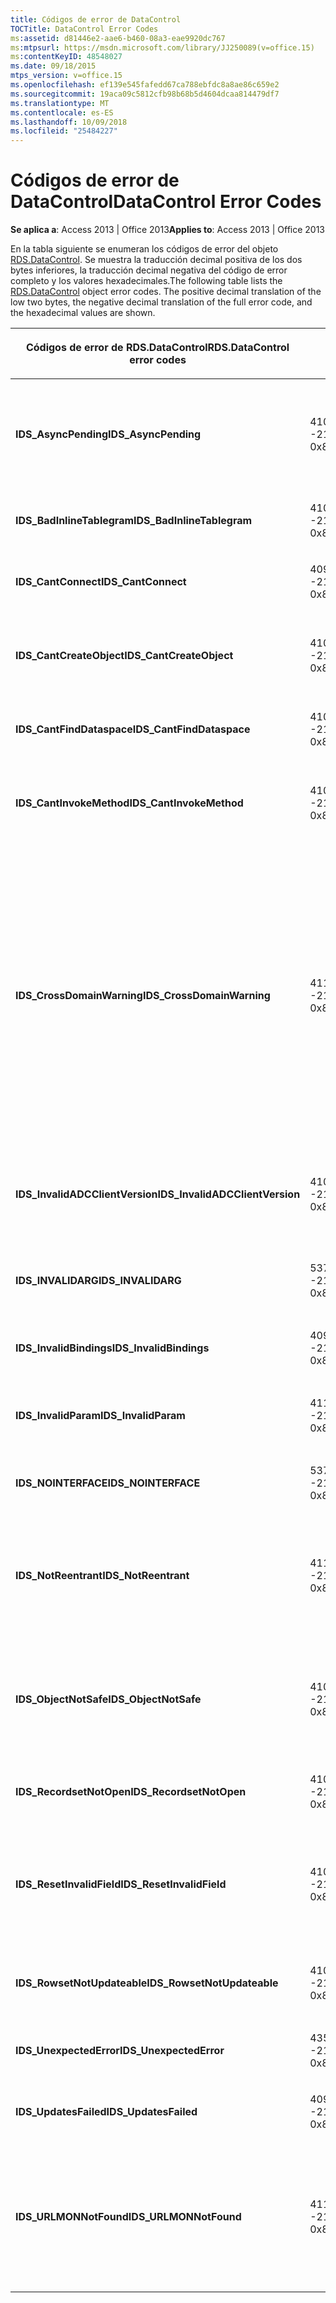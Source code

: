 ```yaml
---
title: Códigos de error de DataControl
TOCTitle: DataControl Error Codes
ms:assetid: d81446e2-aae6-b460-08a3-eae9920dc767
ms:mtpsurl: https://msdn.microsoft.com/library/JJ250089(v=office.15)
ms:contentKeyID: 48548027
ms.date: 09/18/2015
mtps_version: v=office.15
ms.openlocfilehash: ef139e545fafedd67ca788ebfdc8a8ae86c659e2
ms.sourcegitcommit: 19aca09c5812cfb98b68b5d4604dcaa814479df7
ms.translationtype: MT
ms.contentlocale: es-ES
ms.lasthandoff: 10/09/2018
ms.locfileid: "25484227"
---
```

# <a name="datacontrol-error-codes"></a><span data-ttu-id="e66d8-102">Códigos de error de DataControl</span><span class="sxs-lookup"><span data-stu-id="e66d8-102">DataControl Error Codes</span></span>


<span data-ttu-id="e66d8-103">**Se aplica a**: Access 2013 | Office 2013</span><span class="sxs-lookup"><span data-stu-id="e66d8-103">**Applies to**: Access 2013 | Office 2013</span></span>

<span data-ttu-id="e66d8-p101">En la tabla siguiente se enumeran los códigos de error del objeto [RDS.DataControl](datacontrol-object-rds.md). Se muestra la traducción decimal positiva de los dos bytes inferiores, la traducción decimal negativa del código de error completo y los valores hexadecimales.</span><span class="sxs-lookup"><span data-stu-id="e66d8-p101">The following table lists the [RDS.DataControl](datacontrol-object-rds.md) object error codes. The positive decimal translation of the low two bytes, the negative decimal translation of the full error code, and the hexadecimal values are shown.</span></span>

<table>
<colgroup>
<col style="width: 33%" />
<col style="width: 33%" />
<col style="width: 33%" />
</colgroup>
<thead>
<tr class="header">
<th><p><span data-ttu-id="e66d8-106">Códigos de error de RDS.DataControl</span><span class="sxs-lookup"><span data-stu-id="e66d8-106">RDS.DataControl error codes</span></span></p></th>
<th><p><span data-ttu-id="e66d8-107">Número</span><span class="sxs-lookup"><span data-stu-id="e66d8-107">Number</span></span></p></th>
<th><p><span data-ttu-id="e66d8-108">Descripción</span><span class="sxs-lookup"><span data-stu-id="e66d8-108">Description</span></span></p></th>
</tr>
</thead>
<tbody>
<tr class="odd">
<td><p><span data-ttu-id="e66d8-109"><strong>IDS_AsyncPending</strong></span><span class="sxs-lookup"><span data-stu-id="e66d8-109"><strong>IDS_AsyncPending</strong></span></span></p></td>
<td><p><span data-ttu-id="e66d8-110">4107</span><span class="sxs-lookup"><span data-stu-id="e66d8-110">4107</span></span><br />
<span data-ttu-id="e66d8-111">-2146824175</span><span class="sxs-lookup"><span data-stu-id="e66d8-111">-2146824175</span></span><br />
<span data-ttu-id="e66d8-112">0x800A1011</span><span class="sxs-lookup"><span data-stu-id="e66d8-112">0x800A1011</span></span></p></td>
<td><p><span data-ttu-id="e66d8-113">No se puede efectuar la operación con una operación asíncrona pendiente.</span><span class="sxs-lookup"><span data-stu-id="e66d8-113">Operation cannot be performed while async operation is pending.</span></span></p></td>
</tr>
<tr class="even">
<td><p><span data-ttu-id="e66d8-114"><strong>IDS_BadInlineTablegram</strong></span><span class="sxs-lookup"><span data-stu-id="e66d8-114"><strong>IDS_BadInlineTablegram</strong></span></span></p></td>
<td><p><span data-ttu-id="e66d8-115">4105</span><span class="sxs-lookup"><span data-stu-id="e66d8-115">4105</span></span><br />
<span data-ttu-id="e66d8-116">-2146824183</span><span class="sxs-lookup"><span data-stu-id="e66d8-116">-2146824183</span></span><br />
<span data-ttu-id="e66d8-117">0x800A1009</span><span class="sxs-lookup"><span data-stu-id="e66d8-117">0x800A1009</span></span></p></td>
<td><p><span data-ttu-id="e66d8-118">Tablegram en línea no válido.</span><span class="sxs-lookup"><span data-stu-id="e66d8-118">Bad inline tablegram.</span></span></p></td>
</tr>
<tr class="odd">
<td><p><span data-ttu-id="e66d8-119"><strong>IDS_CantConnect</strong></span><span class="sxs-lookup"><span data-stu-id="e66d8-119"><strong>IDS_CantConnect</strong></span></span></p></td>
<td><p><span data-ttu-id="e66d8-120">4099</span><span class="sxs-lookup"><span data-stu-id="e66d8-120">4099</span></span><br />
<span data-ttu-id="e66d8-121">-2146824189</span><span class="sxs-lookup"><span data-stu-id="e66d8-121">-2146824189</span></span><br />
<span data-ttu-id="e66d8-122">0x800A1003</span><span class="sxs-lookup"><span data-stu-id="e66d8-122">0x800A1003</span></span></p></td>
<td><p><span data-ttu-id="e66d8-123">No se puede conectar al servidor.</span><span class="sxs-lookup"><span data-stu-id="e66d8-123">Cannot connect to server.</span></span></p></td>
</tr>
<tr class="even">
<td><p><span data-ttu-id="e66d8-124"><strong>IDS_CantCreateObject</strong></span><span class="sxs-lookup"><span data-stu-id="e66d8-124"><strong>IDS_CantCreateObject</strong></span></span></p></td>
<td><p><span data-ttu-id="e66d8-125">4100</span><span class="sxs-lookup"><span data-stu-id="e66d8-125">4100</span></span><br />
<span data-ttu-id="e66d8-126">-2146824188</span><span class="sxs-lookup"><span data-stu-id="e66d8-126">-2146824188</span></span><br />
<span data-ttu-id="e66d8-127">0x800A1004</span><span class="sxs-lookup"><span data-stu-id="e66d8-127">0x800A1004</span></span></p></td>
<td><p><span data-ttu-id="e66d8-128">No se puede crear el objeto de negocios.</span><span class="sxs-lookup"><span data-stu-id="e66d8-128">Business object cannot be created.</span></span></p></td>
</tr>
<tr class="odd">
<td><p><span data-ttu-id="e66d8-129"><strong>IDS_CantFindDataspace</strong></span><span class="sxs-lookup"><span data-stu-id="e66d8-129"><strong>IDS_CantFindDataspace</strong></span></span></p></td>
<td><p><span data-ttu-id="e66d8-130">4102</span><span class="sxs-lookup"><span data-stu-id="e66d8-130">4102</span></span><br />
<span data-ttu-id="e66d8-131">-2146824186</span><span class="sxs-lookup"><span data-stu-id="e66d8-131">-2146824186</span></span><br />
<span data-ttu-id="e66d8-132">0x800A1006</span><span class="sxs-lookup"><span data-stu-id="e66d8-132">0x800A1006</span></span></p></td>
<td><p><span data-ttu-id="e66d8-133">La propiedad Dataspace no es válida.</span><span class="sxs-lookup"><span data-stu-id="e66d8-133">Dataspace property is not valid.</span></span></p></td>
</tr>
<tr class="even">
<td><p><span data-ttu-id="e66d8-134"><strong>IDS_CantInvokeMethod</strong></span><span class="sxs-lookup"><span data-stu-id="e66d8-134"><strong>IDS_CantInvokeMethod</strong></span></span></p></td>
<td><p><span data-ttu-id="e66d8-135">4101</span><span class="sxs-lookup"><span data-stu-id="e66d8-135">4101</span></span><br />
<span data-ttu-id="e66d8-136">-2146824187</span><span class="sxs-lookup"><span data-stu-id="e66d8-136">-2146824187</span></span><br />
<span data-ttu-id="e66d8-137">0x800A1005</span><span class="sxs-lookup"><span data-stu-id="e66d8-137">0x800A1005</span></span></p></td>
<td><p><span data-ttu-id="e66d8-138">No se puede invocar el método en el objeto de negocios.</span><span class="sxs-lookup"><span data-stu-id="e66d8-138">Method cannot be invoked on business object.</span></span></p></td>
</tr>
<tr class="odd">
<td><p><span data-ttu-id="e66d8-139"><strong>IDS_CrossDomainWarning</strong></span><span class="sxs-lookup"><span data-stu-id="e66d8-139"><strong>IDS_CrossDomainWarning</strong></span></span></p></td>
<td><p><span data-ttu-id="e66d8-140">4112</span><span class="sxs-lookup"><span data-stu-id="e66d8-140">4112</span></span><br />
<span data-ttu-id="e66d8-141">-2146824170</span><span class="sxs-lookup"><span data-stu-id="e66d8-141">-2146824170</span></span><br />
<span data-ttu-id="e66d8-142">0x800A1016</span><span class="sxs-lookup"><span data-stu-id="e66d8-142">0x800A1016</span></span></p></td>
<td><p><span data-ttu-id="e66d8-143">Esta página obtiene acceso a datos en otro dominio.</span><span class="sxs-lookup"><span data-stu-id="e66d8-143">This page accesses data on another domain.</span></span> <span data-ttu-id="e66d8-144">¿Desea permitir esto?</span><span class="sxs-lookup"><span data-stu-id="e66d8-144">Do you want to allow this?</span></span> <span data-ttu-id="e66d8-145">Para evitar este mensaje en Internet Explorer, puede agregar un sitio Web seguro a la zona Sitios de confianza en la ficha <strong>seguridad</strong> del cuadro de diálogo <strong>Opciones de Internet</strong> .</span><span class="sxs-lookup"><span data-stu-id="e66d8-145">To avoid this message in Internet Explorer, you can add a secure website to your Trusted Sites zone on the <strong>Security</strong> tab of the <strong>Internet Options</strong> dialog box.</span></span></p></td>
</tr>
<tr class="even">
<td><p><span data-ttu-id="e66d8-146"><strong>IDS_InvalidADCClientVersion</strong></span><span class="sxs-lookup"><span data-stu-id="e66d8-146"><strong>IDS_InvalidADCClientVersion</strong></span></span></p></td>
<td><p><span data-ttu-id="e66d8-147">4106</span><span class="sxs-lookup"><span data-stu-id="e66d8-147">4106</span></span><br />
<span data-ttu-id="e66d8-148">-2146824176</span><span class="sxs-lookup"><span data-stu-id="e66d8-148">-2146824176</span></span><br />
<span data-ttu-id="e66d8-149">0x800A1010</span><span class="sxs-lookup"><span data-stu-id="e66d8-149">0x800A1010</span></span></p></td>
<td><p><span data-ttu-id="e66d8-150">Versión de cliente de RDS no válida, El cliente es más reciente que el servidor.</span><span class="sxs-lookup"><span data-stu-id="e66d8-150">Invalid RDS Client Version — Client is newer than server.</span></span></p></td>
</tr>
<tr class="odd">
<td><p><span data-ttu-id="e66d8-151"><strong>IDS_INVALIDARG</strong></span><span class="sxs-lookup"><span data-stu-id="e66d8-151"><strong>IDS_INVALIDARG</strong></span></span></p></td>
<td><p><span data-ttu-id="e66d8-152">5376</span><span class="sxs-lookup"><span data-stu-id="e66d8-152">5376</span></span><br />
<span data-ttu-id="e66d8-153">-2147019520</span><span class="sxs-lookup"><span data-stu-id="e66d8-153">-2147019520</span></span><br />
<span data-ttu-id="e66d8-154">0x80071500</span><span class="sxs-lookup"><span data-stu-id="e66d8-154">0x80071500</span></span></p></td>
<td><p><span data-ttu-id="e66d8-155">Uno o más argumentos no son válidos.</span><span class="sxs-lookup"><span data-stu-id="e66d8-155">One or more arguments are invalid.</span></span></p></td>
</tr>
<tr class="even">
<td><p><span data-ttu-id="e66d8-156"><strong>IDS_InvalidBindings</strong></span><span class="sxs-lookup"><span data-stu-id="e66d8-156"><strong>IDS_InvalidBindings</strong></span></span></p></td>
<td><p><span data-ttu-id="e66d8-157">4097</span><span class="sxs-lookup"><span data-stu-id="e66d8-157">4097</span></span><br />
<span data-ttu-id="e66d8-158">-2146824191</span><span class="sxs-lookup"><span data-stu-id="e66d8-158">-2146824191</span></span><br />
<span data-ttu-id="e66d8-159">0x800A1001</span><span class="sxs-lookup"><span data-stu-id="e66d8-159">0x800A1001</span></span></p></td>
<td><p><span data-ttu-id="e66d8-160">Error en la propiedad de enlaces.</span><span class="sxs-lookup"><span data-stu-id="e66d8-160">Error in bindings property.</span></span></p></td>
</tr>
<tr class="odd">
<td><p><span data-ttu-id="e66d8-161"><strong>IDS_InvalidParam</strong></span><span class="sxs-lookup"><span data-stu-id="e66d8-161"><strong>IDS_InvalidParam</strong></span></span></p></td>
<td><p><span data-ttu-id="e66d8-162">4110</span><span class="sxs-lookup"><span data-stu-id="e66d8-162">4110</span></span><br />
<span data-ttu-id="e66d8-163">-2146824172</span><span class="sxs-lookup"><span data-stu-id="e66d8-163">-2146824172</span></span><br />
<span data-ttu-id="e66d8-164">0x800A1014</span><span class="sxs-lookup"><span data-stu-id="e66d8-164">0x800A1014</span></span></p></td>
<td><p><span data-ttu-id="e66d8-165">Uno o más argumentos no son válidos.</span><span class="sxs-lookup"><span data-stu-id="e66d8-165">One or more arguments are invalid.</span></span></p></td>
</tr>
<tr class="even">
<td><p><span data-ttu-id="e66d8-166"><strong>IDS_NOINTERFACE</strong></span><span class="sxs-lookup"><span data-stu-id="e66d8-166"><strong>IDS_NOINTERFACE</strong></span></span></p></td>
<td><p><span data-ttu-id="e66d8-167">5377</span><span class="sxs-lookup"><span data-stu-id="e66d8-167">5377</span></span><br />
<span data-ttu-id="e66d8-168">-2147019519</span><span class="sxs-lookup"><span data-stu-id="e66d8-168">-2147019519</span></span><br />
<span data-ttu-id="e66d8-169">0x80071501</span><span class="sxs-lookup"><span data-stu-id="e66d8-169">0x80071501</span></span></p></td>
<td><p><span data-ttu-id="e66d8-170">Interfaz no compatible.</span><span class="sxs-lookup"><span data-stu-id="e66d8-170">No such interface is supported.</span></span></p></td>
</tr>
<tr class="odd">
<td><p><span data-ttu-id="e66d8-171"><strong>IDS_NotReentrant</strong></span><span class="sxs-lookup"><span data-stu-id="e66d8-171"><strong>IDS_NotReentrant</strong></span></span></p></td>
<td><p><span data-ttu-id="e66d8-172">4111</span><span class="sxs-lookup"><span data-stu-id="e66d8-172">4111</span></span><br />
<span data-ttu-id="e66d8-173">-2146824171</span><span class="sxs-lookup"><span data-stu-id="e66d8-173">-2146824171</span></span><br />
<span data-ttu-id="e66d8-174">0x800A1015</span><span class="sxs-lookup"><span data-stu-id="e66d8-174">0x800A1015</span></span></p></td>
<td><p><span data-ttu-id="e66d8-175">La petición no se puede ejecutar mientras el controlador de eventos esté procesando.</span><span class="sxs-lookup"><span data-stu-id="e66d8-175">Request cannot be executed while the event handler is still processing.</span></span></p></td>
</tr>
<tr class="even">
<td><p><span data-ttu-id="e66d8-176"><strong>IDS_ObjectNotSafe</strong></span><span class="sxs-lookup"><span data-stu-id="e66d8-176"><strong>IDS_ObjectNotSafe</strong></span></span></p></td>
<td><p><span data-ttu-id="e66d8-177">4103</span><span class="sxs-lookup"><span data-stu-id="e66d8-177">4103</span></span><br />
<span data-ttu-id="e66d8-178">-2146824185</span><span class="sxs-lookup"><span data-stu-id="e66d8-178">-2146824185</span></span><br />
<span data-ttu-id="e66d8-179">0x800A1007</span><span class="sxs-lookup"><span data-stu-id="e66d8-179">0x800A1007</span></span></p></td>
<td><p><span data-ttu-id="e66d8-180">La configuración de seguridad de este equipo prohíbe la creación de objetos de negocio.</span><span class="sxs-lookup"><span data-stu-id="e66d8-180">Safety settings on this computer prohibit creation of business object.</span></span></p></td>
</tr>
<tr class="odd">
<td><p><span data-ttu-id="e66d8-181"><strong>IDS_RecordsetNotOpen</strong></span><span class="sxs-lookup"><span data-stu-id="e66d8-181"><strong>IDS_RecordsetNotOpen</strong></span></span></p></td>
<td><p><span data-ttu-id="e66d8-182">4109</span><span class="sxs-lookup"><span data-stu-id="e66d8-182">4109</span></span><br />
<span data-ttu-id="e66d8-183">-2146824173</span><span class="sxs-lookup"><span data-stu-id="e66d8-183">-2146824173</span></span><br />
<span data-ttu-id="e66d8-184">0x800A1013</span><span class="sxs-lookup"><span data-stu-id="e66d8-184">0x800A1013</span></span></p></td>
<td><p><span data-ttu-id="e66d8-185"><strong>Recordset</strong> no abierto.</span><span class="sxs-lookup"><span data-stu-id="e66d8-185"><strong>Recordset</strong> is not open.</span></span></p></td>
</tr>
<tr class="even">
<td><p><span data-ttu-id="e66d8-186"><strong>IDS_ResetInvalidField</strong></span><span class="sxs-lookup"><span data-stu-id="e66d8-186"><strong>IDS_ResetInvalidField</strong></span></span></p></td>
<td><p><span data-ttu-id="e66d8-187">4108</span><span class="sxs-lookup"><span data-stu-id="e66d8-187">4108</span></span><br />
<span data-ttu-id="e66d8-188">-2146824174</span><span class="sxs-lookup"><span data-stu-id="e66d8-188">-2146824174</span></span><br />
<span data-ttu-id="e66d8-189">0x800A1012</span><span class="sxs-lookup"><span data-stu-id="e66d8-189">0x800A1012</span></span></p></td>
<td><p><span data-ttu-id="e66d8-190">La columna especificada en <strong>SortColumn</strong> o <strong>FilterColumn</strong> no existe.</span><span class="sxs-lookup"><span data-stu-id="e66d8-190">Column specified in <strong>SortColumn</strong> or <strong>FilterColumn</strong> does not exist.</span></span></p></td>
</tr>
<tr class="odd">
<td><p><span data-ttu-id="e66d8-191"><strong>IDS_RowsetNotUpdateable</strong></span><span class="sxs-lookup"><span data-stu-id="e66d8-191"><strong>IDS_RowsetNotUpdateable</strong></span></span></p></td>
<td><p><span data-ttu-id="e66d8-192">4104</span><span class="sxs-lookup"><span data-stu-id="e66d8-192">4104</span></span><br />
<span data-ttu-id="e66d8-193">-2146824184</span><span class="sxs-lookup"><span data-stu-id="e66d8-193">-2146824184</span></span><br />
<span data-ttu-id="e66d8-194">0x800A1008</span><span class="sxs-lookup"><span data-stu-id="e66d8-194">0x800A1008</span></span></p></td>
<td><p><span data-ttu-id="e66d8-195">No se puede actualizar el conjunto de filas.</span><span class="sxs-lookup"><span data-stu-id="e66d8-195">Rowset not updateable.</span></span></p></td>
</tr>
<tr class="even">
<td><p><span data-ttu-id="e66d8-196"><strong>IDS_UnexpectedError</strong></span><span class="sxs-lookup"><span data-stu-id="e66d8-196"><strong>IDS_UnexpectedError</strong></span></span></p></td>
<td><p><span data-ttu-id="e66d8-197">4351</span><span class="sxs-lookup"><span data-stu-id="e66d8-197">4351</span></span><br />
<span data-ttu-id="e66d8-198">-2146823937</span><span class="sxs-lookup"><span data-stu-id="e66d8-198">-2146823937</span></span><br />
<span data-ttu-id="e66d8-199">0x800A10FF</span><span class="sxs-lookup"><span data-stu-id="e66d8-199">0x800A10FF</span></span></p></td>
<td><p><span data-ttu-id="e66d8-200">Error inesperado.</span><span class="sxs-lookup"><span data-stu-id="e66d8-200">Unexpected error.</span></span></p></td>
</tr>
<tr class="odd">
<td><p><span data-ttu-id="e66d8-201"><strong>IDS_UpdatesFailed</strong></span><span class="sxs-lookup"><span data-stu-id="e66d8-201"><strong>IDS_UpdatesFailed</strong></span></span></p></td>
<td><p><span data-ttu-id="e66d8-202">4098</span><span class="sxs-lookup"><span data-stu-id="e66d8-202">4098</span></span><br />
<span data-ttu-id="e66d8-203">-2146824190</span><span class="sxs-lookup"><span data-stu-id="e66d8-203">-2146824190</span></span><br />
<span data-ttu-id="e66d8-204">0x800A1002</span><span class="sxs-lookup"><span data-stu-id="e66d8-204">0x800A1002</span></span></p></td>
<td><p><span data-ttu-id="e66d8-205">No se puede actualizar la base de datos.</span><span class="sxs-lookup"><span data-stu-id="e66d8-205">Unable to update database.</span></span></p></td>
</tr>
<tr class="even">
<td><p><span data-ttu-id="e66d8-206"><strong>IDS_URLMONNotFound</strong></span><span class="sxs-lookup"><span data-stu-id="e66d8-206"><strong>IDS_URLMONNotFound</strong></span></span></p></td>
<td><p><span data-ttu-id="e66d8-207">4119</span><span class="sxs-lookup"><span data-stu-id="e66d8-207">4119</span></span><br />
<span data-ttu-id="e66d8-208">-2146824169</span><span class="sxs-lookup"><span data-stu-id="e66d8-208">-2146824169</span></span><br />
<span data-ttu-id="e66d8-209">0x800A1017</span><span class="sxs-lookup"><span data-stu-id="e66d8-209">0x800A1017</span></span></p></td>
<td><p><span data-ttu-id="e66d8-210">La propiedad <strong>URL</strong> de DataControl necesita el archivo del sistema Urlmon.dll, pero no se puede encontrar.</span><span class="sxs-lookup"><span data-stu-id="e66d8-210">DataControl <strong>URL</strong> property requires the system file Urlmon.dll, which cannot be found.</span></span></p></td>
</tr>
</tbody>
</table>

